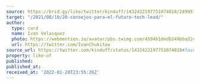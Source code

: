 ```yaml
---
source: https://brid.gy/like/twitter/kinduff/1432422197751074818/249957734
target: "/2021/08/10/20-consejos-para-el-futuro-tech-lead/"
author:
  type: card
  name: Ivan Velasquez
  photo: https://webmention.io/avatar/pbs.twimg.com/4594b1dedb349bba32c03e8b1dce572cb05a9b4c987d98efb28a4209d0a0200a.jpg
  url: https://twitter.com/IvanChukitow
source_url: https://twitter.com/kinduff/status/1432422197751074818#favorited-by-249957734
property: like-of
published: 
published_at: 
received_at: '2022-01-28T23:55:26Z'
---
```


